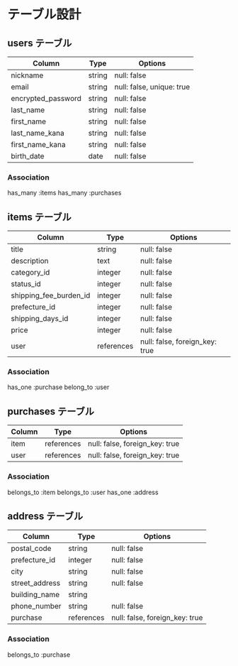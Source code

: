 # テーブル設計

## users テーブル

| Column             | Type   | Options     |
| ------------------ | ------ | ----------- |
| nickname           | string | null: false |
| email              | string | null: false, unique: true |
| encrypted_password | string | null: false |
| last_name          | string | null: false |
| first_name         | string | null: false |
| last_name_kana     | string | null: false |
| first_name_kana    | string | null: false |
| birth_date         | date   | null: false |

### Association
has_many :items
has_many :purchases

## items テーブル

| Column                 | Type        | Options     |
| ---------------------- | ----------- | ----------- |
| title                  | string      | null: false |
| description            | text        | null: false |
| category_id            | integer     | null: false |
| status_id              | integer     | null: false |
| shipping_fee_burden_id | integer     | null: false |
| prefecture_id          | integer     | null: false |
| shipping_days_id       | integer     | null: false |
| price                  | integer     | null: false |
| user                   | references  | null: false, foreign_key: true |

### Association
has_one :purchase
belong_to :user

## purchases テーブル

| Column     | Type       | Options     |
| ---------- | ---------- | ----------- |
| item       | references | null: false, foreign_key: true |
| user       | references | null: false, foreign_key: true |

### Association
belongs_to :item
belongs_to :user
has_one :address

## address テーブル

| Column          | Type       | Options     |
| --------------- | ---------- | ----------- |
| postal_code     | string     | null: false |
| prefecture_id   | integer    | null: false |
| city            | string     | null: false |
| street_address  | string     | null: false |
| building_name   | string     |             |
| phone_number    | string     | null: false |
| purchase        | references | null: false, foreign_key: true |

### Association
belongs_to :purchase

